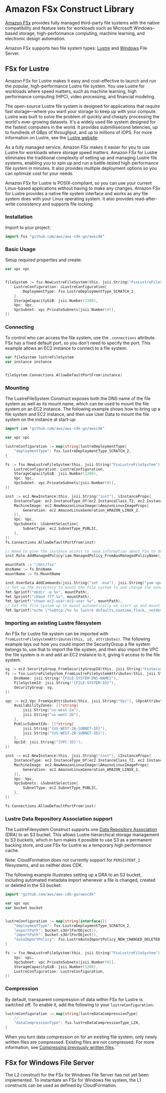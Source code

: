 # Amazon FSx Construct Library

[Amazon FSx](https://docs.aws.amazon.com/fsx/?id=docs_gateway) provides fully managed third-party file systems with the
native compatibility and feature sets for workloads such as Microsoft Windows–based storage, high-performance computing,
machine learning, and electronic design automation.

Amazon FSx supports two file system types: [Lustre](https://docs.aws.amazon.com/fsx/latest/LustreGuide/index.html) and
[Windows](https://docs.aws.amazon.com/fsx/latest/WindowsGuide/index.html) File Server.

## FSx for Lustre

Amazon FSx for Lustre makes it easy and cost-effective to launch and run the popular, high-performance Lustre file
system. You use Lustre for workloads where speed matters, such as machine learning, high performance computing (HPC),
video processing, and financial modeling.

The open-source Lustre file system is designed for applications that require fast storage—where you want your storage
to keep up with your compute. Lustre was built to solve the problem of quickly and cheaply processing the world's
ever-growing datasets. It's a widely used file system designed for the fastest computers in the world. It provides
submillisecond latencies, up to hundreds of GBps of throughput, and up to millions of IOPS. For more information on
Lustre, see the [Lustre website](http://lustre.org/).

As a fully managed service, Amazon FSx makes it easier for you to use Lustre for workloads where storage speed matters.
Amazon FSx for Lustre eliminates the traditional complexity of setting up and managing Lustre file systems, enabling
you to spin up and run a battle-tested high-performance file system in minutes. It also provides multiple deployment
options so you can optimize cost for your needs.

Amazon FSx for Lustre is POSIX-compliant, so you can use your current Linux-based applications without having to make
any changes. Amazon FSx for Lustre provides a native file system interface and works as any file system does with your
Linux operating system. It also provides read-after-write consistency and supports file locking.

### Installation

Import to your project:

```go
import fsx "github.com/aws/aws-cdk-go/awscdk"
```

### Basic Usage

Setup required properties and create:

```go
var vpc vpc


fileSystem := fsx.NewLustreFileSystem(this, jsii.String("FsxLustreFileSystem"), &LustreFileSystemProps{
	LustreConfiguration: &LustreConfiguration{
		DeploymentType: fsx.LustreDeploymentType_SCRATCH_2,
	},
	StorageCapacityGiB: jsii.Number(1200),
	Vpc: Vpc,
	VpcSubnet: vpc.PrivateSubnets[jsii.Number(0)],
})
```

### Connecting

To control who can access the file system, use the `.connections` attribute. FSx has a fixed default port, so you don't
need to specify the port. This example allows an EC2 instance to connect to a file system:

```go
var fileSystem lustreFileSystem
var instance instance


fileSystem.Connections.AllowDefaultPortFrom(instance)
```

### Mounting

The LustreFileSystem Construct exposes both the DNS name of the file system as well as its mount name, which can be
used to mount the file system on an EC2 instance. The following example shows how to bring up a file system and EC2
instance, and then use User Data to mount the file system on the instance at start-up:

```go
import iam "github.com/aws/aws-cdk-go/awscdk"

var vpc vpc

lustreConfiguration := map[string]lustreDeploymentType{
	"deploymentType": fsx.lustreDeploymentType_SCRATCH_2,
}

fs := fsx.NewLustreFileSystem(this, jsii.String("FsxLustreFileSystem"), &LustreFileSystemProps{
	LustreConfiguration: LustreConfiguration,
	StorageCapacityGiB: jsii.Number(1200),
	Vpc: Vpc,
	VpcSubnet: vpc.PrivateSubnets[jsii.Number(0)],
})

inst := ec2.NewInstance(this, jsii.String("inst"), &InstanceProps{
	InstanceType: ec2.InstanceType_Of(ec2.InstanceClass_T2, ec2.InstanceSize_LARGE),
	MachineImage: ec2.NewAmazonLinuxImage(&AmazonLinuxImageProps{
		Generation: ec2.AmazonLinuxGeneration_AMAZON_LINUX_2,
	}),
	Vpc: Vpc,
	VpcSubnets: &SubnetSelection{
		SubnetType: ec2.SubnetType_PUBLIC,
	},
})
fs.Connections.AllowDefaultPortFrom(inst)

// Need to give the instance access to read information about FSx to determine the file system's mount name.
inst.Role.AddManagedPolicy(iam.ManagedPolicy_FromAwsManagedPolicyName(jsii.String("AmazonFSxReadOnlyAccess")))

mountPath := "/mnt/fsx"
dnsName := fs.DnsName
mountName := fs.MountName

inst.UserData.AddCommands(jsii.String("set -eux"), jsii.String("yum update -y"), jsii.String("amazon-linux-extras install -y lustre2.10"),
// Set up the directory to mount the file system to and change the owner to the AL2 default ec2-user.
fmt.Sprintf("mkdir -p %v", mountPath),
fmt.Sprintf("chmod 777 %v", mountPath),
fmt.Sprintf("chown ec2-user:ec2-user %v", mountPath),
// Set the file system up to mount automatically on start up and mount it.
fmt.Sprintf("echo \"%v@tcp:/%v %v lustre defaults,noatime,flock,_netdev 0 0\" >> /etc/fstab", dnsName, mountName, mountPath), jsii.String("mount -a"))
```

### Importing an existing Lustre filesystem

An FSx for Lustre file system can be imported with `fromLustreFileSystemAttributes(this, id, attributes)`. The
following example lays out how you could import the SecurityGroup a file system belongs to, use that to import the file
system, and then also import the VPC the file system is in and add an EC2 instance to it, giving it access to the file
system.

```go
sg := ec2.SecurityGroup_FromSecurityGroupId(this, jsii.String("FsxSecurityGroup"), jsii.String("{SECURITY-GROUP-ID}"))
fs := fsx.LustreFileSystem_FromLustreFileSystemAttributes(this, jsii.String("FsxLustreFileSystem"), &FileSystemAttributes{
	DnsName: jsii.String("{FILE-SYSTEM-DNS-NAME}"),
	FileSystemId: jsii.String("{FILE-SYSTEM-ID}"),
	SecurityGroup: sg,
})

vpc := ec2.Vpc_FromVpcAttributes(this, jsii.String("Vpc"), &VpcAttributes{
	AvailabilityZones: []*string{
		jsii.String("us-west-2a"),
		jsii.String("us-west-2b"),
	},
	PublicSubnetIds: []*string{
		jsii.String("{US-WEST-2A-SUBNET-ID}"),
		jsii.String("{US-WEST-2B-SUBNET-ID}"),
	},
	VpcId: jsii.String("{VPC-ID}"),
})

inst := ec2.NewInstance(this, jsii.String("inst"), &InstanceProps{
	InstanceType: ec2.InstanceType_Of(ec2.InstanceClass_T2, ec2.InstanceSize_LARGE),
	MachineImage: ec2.NewAmazonLinuxImage(&AmazonLinuxImageProps{
		Generation: ec2.AmazonLinuxGeneration_AMAZON_LINUX_2,
	}),
	Vpc: Vpc,
	VpcSubnets: &SubnetSelection{
		SubnetType: ec2.SubnetType_PUBLIC,
	},
})

fs.Connections.AllowDefaultPortFrom(inst)
```

### Lustre Data Repository Association support

The LustreFilesystem Construct supports one [Data Repository Association](https://docs.aws.amazon.com/fsx/latest/LustreGuide/fsx-data-repositories.html) (DRA) to an S3 bucket.  This allows Lustre hierarchical storage management to S3 buckets, which in turn makes it possible to use S3 as a permanent backing store, and use FSx for Lustre as a temporary high performance cache.

Note: CloudFormation does not currently support for `PERSISTENT_2` filesystems, and so neither does CDK.

The following example illustrates setting up a DRA to an S3 bucket, including automated metadata import whenever a file is changed, created or deleted in the S3 bucket:

```go
import "github.com/aws/aws-cdk-go/awscdk"

var vpc vpc
var bucket bucket


lustreConfiguration := map[string]interface{}{
	"deploymentType": fsx.LustreDeploymentType_SCRATCH_2,
	"exportPath": bucket.s3UrlForObject(),
	"importPath": bucket.s3UrlForObject(),
	"autoImportPolicy": fsx.LustreAutoImportPolicy_NEW_CHANGED_DELETED,
}

fs := fsx.NewLustreFileSystem(this, jsii.String("FsxLustreFileSystem"), &LustreFileSystemProps{
	Vpc: vpc,
	VpcSubnet: vpc.PrivateSubnets[jsii.Number(0)],
	StorageCapacityGiB: jsii.Number(1200),
	LustreConfiguration: LustreConfiguration,
})
```

### Compression

By default, transparent compression of data within FSx for Lustre is switched off.  To enable it, add the following to your `lustreConfiguration`:

```go
lustreConfiguration := map[string]lustreDataCompressionType{
	// ...
	"dataCompressionType": fsx.lustreDataCompressionType_LZ4,
}
```

When you turn data compression on for an existing file system, only newly written files are compressed.  Existing files are not compressed. For more information, see [Compressing previously written files](https://docs.aws.amazon.com/fsx/latest/LustreGuide/data-compression.html#migrate-compression).```

## FSx for Windows File Server

The L2 construct for the FSx for Windows File Server has not yet been implemented. To instantiate an FSx for Windows
file system, the L1 constructs can be used as defined by CloudFormation.
